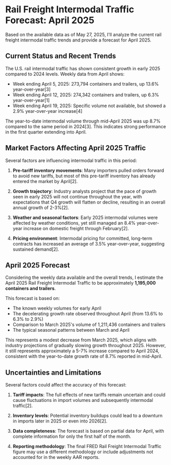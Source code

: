 # Rail Freight Intermodal Traffic Forecast: April 2025

Based on the available data as of May 27, 2025, I'll analyze the current rail freight intermodal traffic trends and provide a forecast for April 2025.

## Current Status and Recent Trends

The U.S. rail intermodal traffic has shown consistent growth in early 2025 compared to 2024 levels. Weekly data from April shows:

- Week ending April 5, 2025: 273,794 containers and trailers, up 13.6% year-over-year[3]
- Week ending April 12, 2025: 274,342 containers and trailers, up 6.3% year-over-year[1]
- Week ending April 19, 2025: Specific volume not available, but showed a 2.9% year-over-year increase[4]

The year-to-date intermodal volume through mid-April 2025 was up 8.7% compared to the same period in 2024[3]. This indicates strong performance in the first quarter extending into April.

## Market Factors Affecting April 2025 Traffic

Several factors are influencing intermodal traffic in this period:

1. **Pre-tariff inventory movements**: Many importers pulled orders forward to avoid new tariffs, but most of this pre-tariff inventory has already entered the market by April[2].

2. **Growth trajectory**: Industry analysts project that the pace of growth seen in early 2025 will not continue throughout the year, with expectations that Q4 growth will flatten or decline, resulting in an overall annual growth of 2-3%[2].

3. **Weather and seasonal factors**: Early 2025 intermodal volumes were affected by weather conditions, yet still managed an 8.4% year-over-year increase on domestic freight through February[2].

4. **Pricing environment**: Intermodal pricing for committed, long-term contracts has increased an average of 3.5% year-over-year, suggesting sustained demand[2].

## April 2025 Forecast

Considering the weekly data available and the overall trends, I estimate the April 2025 Rail Freight Intermodal Traffic to be approximately **1,195,000 containers and trailers**.

This forecast is based on:
- The known weekly volumes for early April
- The decelerating growth rate observed throughout April (from 13.6% to 6.3% to 2.9%)
- Comparison to March 2025's volume of 1,211,436 containers and trailers
- The typical seasonal patterns between March and April

This represents a modest decrease from March 2025, which aligns with industry projections of gradually slowing growth throughout 2025. However, it still represents approximately a 5-7% increase compared to April 2024, consistent with the year-to-date growth rate of 8.7% reported in mid-April.

## Uncertainties and Limitations

Several factors could affect the accuracy of this forecast:

1. **Tariff impacts**: The full effects of new tariffs remain uncertain and could cause fluctuations in import volumes and subsequently intermodal traffic[2].

2. **Inventory levels**: Potential inventory buildups could lead to a downturn in imports later in 2025 or even into 2026[2].

3. **Data completeness**: The forecast is based on partial data for April, with complete information for only the first half of the month.

4. **Reporting methodology**: The final FRED Rail Freight Intermodal Traffic figure may use a different methodology or include adjustments not accounted for in the weekly AAR reports.